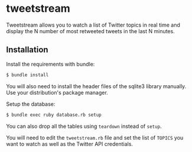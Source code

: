 tweetstream
===========

Tweetstream allows you to watch a list of Twitter topics in real time
and display the N number of most retweeted tweets in the last N minutes.

Installation
------------

Install the requirements with bundle:

```bash
$ bundle install
```

You will also need to install the header files of the sqlite3 library
manually. Use your distribution's package manager.

Setup the database:

```bash
$ bundle exec ruby database.rb setup
```

You can also drop all the tables using `teardown` instead of `setup`.

You will need to edit the `tweetstream.rb` file and set the list of `TOPICS` you want to watch as well as the Twitter API credentials. 
